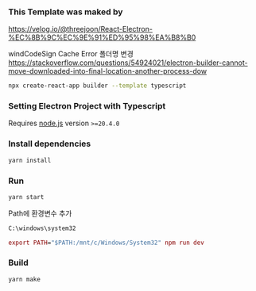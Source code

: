 ### This Template was maked by

https://velog.io/@threejoon/React-Electron-%EC%8B%9C%EC%9E%91%ED%95%98%EA%B8%B0

windCodeSign Cache Error
폴더명 변경
https://stackoverflow.com/questions/54924021/electron-builder-cannot-move-downloaded-into-final-location-another-process-dow

```sh
npx create-react-app builder --template typescript
```

### Setting Electron Project with Typescript

Requires [node.js](https://nodejs.org) version `>=20.4.0`

### Install dependencies

```sh
yarn install
```

### Run

```sh
yarn start
```

Path에 환경변수 추가

```sh
C:\windows\system32
```

```mac
export PATH="$PATH:/mnt/c/Windows/System32" npm run dev
```

### Build

```sh
yarn make
```
